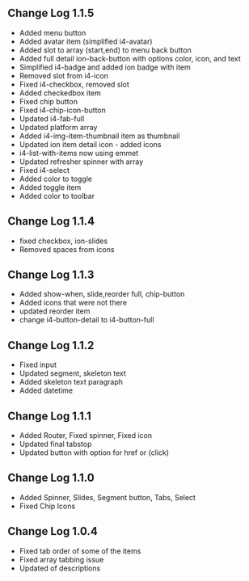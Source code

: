 ## Change Log 1.1.5
- Added menu button
- Added avatar item (simplified i4-avatar)
- Added slot to array (start,end) to menu back button
- Added full detail ion-back-button with options color, icon, and text
- Simplified i4-badge and added ion badge with item
- Removed slot from i4-icon
- Fixed i4-checkbox, removed slot
- Added checkedbox item
- Fixed chip button
- Fixed i4-chip-icon-button
- Updated i4-fab-full
- Updated platform array
- Added i4-img-item-thumbnail item as thumbnail
- Updated ion item detail icon - added icons
-  i4-list-with-items now using emmet
- Updated refresher spinner with array
- Fixed i4-select
- Added color to toggle
- Added toggle item
- Added color to toolbar

## Change Log 1.1.4
- fixed checkbox, ion-slides
- Removed spaces from icons

## Change Log 1.1.3
- Added show-when, slide,reorder full, chip-button
- Added icons that were not there
- updated reorder item
- change i4-button-detail to i4-button-full

## Change Log 1.1.2

- Fixed input
- Updated segment, skeleton text
- Added skeleton text paragraph
- Added datetime

## Change Log 1.1.1

- Added Router, Fixed spinner, Fixed icon
- Updated final tabstop
- Updated button with option for href or (click)

## Change Log 1.1.0
- Added Spinner, Slides, Segment button, Tabs, Select
- Fixed Chip Icons

## Change Log 1.0.4
- Fixed tab order of some of the items
- Fixed array tabbing issue
- Updated of descriptions
